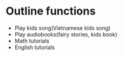 # Outline functions

* Play kids song(Vietnamese kids song)
* Play audiobooks(fairy stories, kids book)
* Math tutorials
* English tutorials
